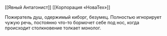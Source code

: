 [[Явный Антагонист]]
[[Корпорация «НоваТех»]]

Пожиратель душ, одержимый киборг, безумец. Полностью игнорирует чужую речь, постоянно что-то бормочет себе под нос, когда происходит столкновение толкает монолог.
